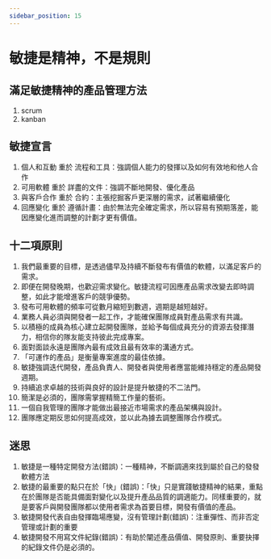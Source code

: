 ```yaml
---
sidebar_position: 15
--- 
```


# 敏捷是精神，不是規則 

## 滿足敏捷精神的產品管理方法
1. scrum
2. kanban

## 敏捷宣言
1. 個人和互動 重於 流程和工具：強調個人能力的發揮以及如何有效地和他人合作
2. 可用軟體 重於 詳盡的文件：強調不斷地開發、優化產品
3. 與客戶合作 重於 合約：主張挖掘客戶更深層的需求，試著繼續優化
4. 回應變化 重於 遵循計畫：由於無法完全確定需求，所以容易有預期落差，能因應變化進而調整的計劃才更有價值。

## 十二項原則

1. 我們最重要的目標，是透過儘早及持續不斷發布有價值的軟體，以滿足客戶的需求。
2. 即便在開發晚期，也歡迎需求變化。敏捷流程可因應產品需求改變去即時調整，如此才能增進客戶的競爭優勢。
3. 發布可用軟體的頻率可從數月縮短到數週，週期是越短越好。
4. 業務人員必須與開發者一起工作，才能確保團隊成員對產品需求有共識。
5. 以積極的成員為核心建立起開發團隊，並給予每個成員充分的資源去發揮潛力，相信你的隊友能支持彼此完成專案。
6. 面對面談永遠是團隊內最有成效且最有效率的溝通方式。
7. 「可運作的產品」是衡量專案進度的最佳依據。
8. 敏捷強調迭代開發，產品負責人、開發者與使用者應當能維持穩定的產品開發週期。
9. 持續追求卓越的技術與良好的設計是提升敏捷的不二法門。
10. 簡潔是必須的，團隊需掌握精簡工作量的藝術。
11. 一個自我管理的團隊才能做出最接近市場需求的產品架構與設計。
12. 團隊應定期反思如何提高成效，並以此為據去調整團隊合作模式。

## 迷思
1. 敏捷是一種特定開發方法(錯誤)：一種精神，不斷調適來找到屬於自己的發發軟體方法
2. 敏捷的最重要的點只在於「快」(錯誤)：「快」只是實踐敏捷精神的結果，重點在於團隊是否能具備面對變化以及提升產品品質的調適能力。同樣重要的，就是要客戶與開發團隊都以使用者需求為首要目標，開發有價值的產品。
3. 敏捷開發代表自由發揮臨場應變，沒有管理計劃(錯誤)：注重彈性、而非否定管理或計劃的重要
4. 敏捷開發不用寫文件紀錄(錯誤)：有助於闡述產品價值、開發原則、重要抉擇的紀錄文件仍是必須的。